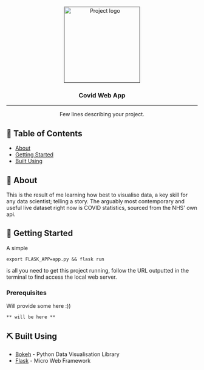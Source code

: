 <p align="center">
  <a href="" rel="noopener">
 <img width=200px height=200px src="https://douglas.research.mcgill.ca/sites/default/files/styles/width270/public/covid-19.png" alt="Project logo"></a>
</p>

<h3 align="center">Covid Web App</h3>


---

<p align="center"> Few lines describing your project.
    <br> 
</p>

## 📝 Table of Contents

- [About](#about)
- [Getting Started](#getting_started)
- [Built Using](#built_using)

## 🧐 About <a name = "about"></a>

This is the result of me learning how best to visualise data, a key skill for any data scientist; telling a story. The arguably most contemporary and useful live dataset right now is COVID statistics, sourced from the NHS' own api. 

## 🏁 Getting Started <a name = "getting_started"></a>

A simple
```
export FLASK_APP=app.py && flask run
```
is all you need to get this project running, follow the URL outputted in the terminal to find access the local web server.

### Prerequisites

Will provide some here :))

```
** will be here **
```


## ⛏️ Built Using <a name = "built_using"></a>

- [Bokeh](https://bokeh.org/) - Python Data Visualisation Library
- [Flask](https://flask.palletsprojects.com/en/2.0.x/) - Micro Web Framework



